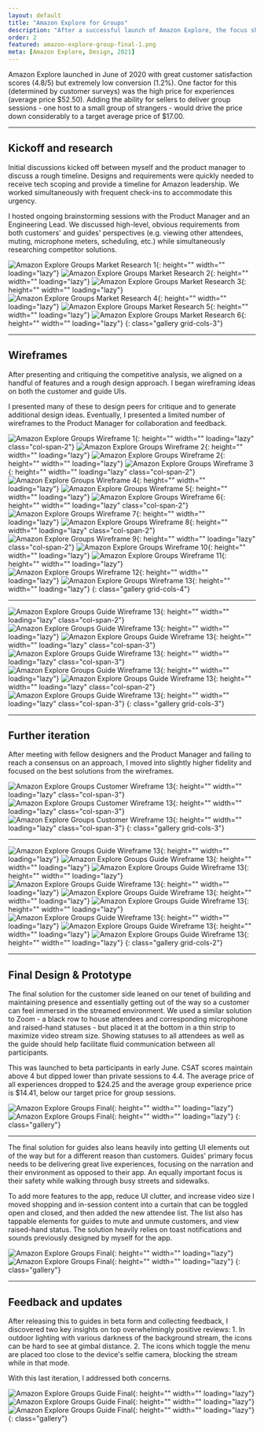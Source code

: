 ```yaml
---
layout: default
title: "Amazon Explore for Groups"
description: "After a successful launch of Amazon Explore, the focus shifted to bringing down the price by launching Amazon Explore for Groups."
order: 2
featured: amazon-explore-group-final-1.png
meta: [Amazon Explore, Design, 2021]
---
```


Amazon Explore launched in June of 2020 with great customer satisfaction scores (4.8/5) but extremely low conversion (1.2%). One factor for this (determined by customer surveys) was the high price for experiences (average price $52.50). Adding the ability for sellers to deliver group sessions - one host to a small group of strangers - would drive the price down considerably to a target average price of $17.00.

---

## Kickoff and research

Initial discussions kicked off between myself and the product manager to discuss a rough timeline. Designs and requirements were quickly needed to receive tech scoping and provide a timeline for Amazon leadership. We worked simultaneously with frequent check-ins to accommodate this urgency.

I hosted ongoing brainstorming sessions with the Product Manager and an Engineering Lead. We discussed high-level, obvious requirements from both customers' and guides' perspectives (e.g. viewing other attendees, muting, microphone meters, scheduling, etc.) while simultaneously researching competitor solutions.

![Amazon Explore Groups Market Research 1](/images/projects/amazon-explore-group-market-ft.png){: height="" width="" loading="lazy"}
![Amazon Explore Groups Market Research 2](/images/projects/amazon-explore-group-market-zoom.png){: height="" width="" loading="lazy"}
![Amazon Explore Groups Market Research 3](/images/projects/amazon-explore-group-market-fb.png){: height="" width="" loading="lazy"}
![Amazon Explore Groups Market Research 4](/images/projects/amazon-explore-group-market-hp.jpg){: height="" width="" loading="lazy"}
![Amazon Explore Groups Market Research 5](/images/projects/amazon-explore-group-market-skype.jpg){: height="" width="" loading="lazy"}
![Amazon Explore Groups Market Research 6](/images/projects/amazon-explore-group-market-ig.png){: height="" width="" loading="lazy"}
{: class="gallery grid-cols-3"}

---

## Wireframes

After presenting and critiquing the competitive analysis, we aligned on a handful of features and a rough design approach. I began wireframing ideas on both the customer and guide UIs.

I presented many of these to design peers for critique and to generate additional design ideas. Eventually, I presented a limited number of wireframes to the Product Manager for collaboration and feedback.

![Amazon Explore Groups Wireframe 1](/images/projects/amazon-explore-group-wf-1a.png){: height="" width="" loading="lazy" class="col-span-2"}
![Amazon Explore Groups Wireframe 2](/images/projects/amazon-explore-group-wf-1b.png){: height="" width="" loading="lazy"}
![Amazon Explore Groups Wireframe 2](/images/projects/amazon-explore-group-wf-1c.png){: height="" width="" loading="lazy"}
![Amazon Explore Groups Wireframe 3](/images/projects/amazon-explore-group-wf-2a.png){: height="" width="" loading="lazy" class="col-span-2"}
![Amazon Explore Groups Wireframe 4](/images/projects/amazon-explore-group-wf-2b.png){: height="" width="" loading="lazy"}
![Amazon Explore Groups Wireframe 5](/images/projects/amazon-explore-group-wf-2c.png){: height="" width="" loading="lazy"}
![Amazon Explore Groups Wireframe 6](/images/projects/amazon-explore-group-wf-4a.png){: height="" width="" loading="lazy" class="col-span-2"}
![Amazon Explore Groups Wireframe 7](/images/projects/amazon-explore-group-wf-4b.png){: height="" width="" loading="lazy"}
![Amazon Explore Groups Wireframe 8](/images/projects/amazon-explore-group-wf-4c.png){: height="" width="" loading="lazy" class="col-span-2"}
![Amazon Explore Groups Wireframe 9](/images/projects/amazon-explore-group-wf-5a.png){: height="" width="" loading="lazy" class="col-span-2"}
![Amazon Explore Groups Wireframe 10](/images/projects/amazon-explore-group-wf-5b.png){: height="" width="" loading="lazy"}
![Amazon Explore Groups Wireframe 11](/images/projects/amazon-explore-group-wf-5c.png){: height="" width="" loading="lazy"}
![Amazon Explore Groups Wireframe 12](/images/projects/amazon-explore-group-wf-5d.png){: height="" width="" loading="lazy"}
![Amazon Explore Groups Wireframe 13](/images/projects/amazon-explore-group-wf-5e.png){: height="" width="" loading="lazy"}
{: class="gallery grid-cols-4"}

---

![Amazon Explore Groups Guide Wireframe 13](/images/projects/amazon-explore-group-guide-wf-7a.png){: height="" width="" loading="lazy" class="col-span-2"}
![Amazon Explore Groups Guide Wireframe 13](/images/projects/amazon-explore-group-guide-wf-1a.png){: height="" width="" loading="lazy"}
![Amazon Explore Groups Guide Wireframe 13](/images/projects/amazon-explore-group-guide-wf-2a.png){: height="" width="" loading="lazy" class="col-span-3"}
![Amazon Explore Groups Guide Wireframe 13](/images/projects/amazon-explore-group-guide-wf-3a.png){: height="" width="" loading="lazy" class="col-span-3"}
![Amazon Explore Groups Guide Wireframe 13](/images/projects/amazon-explore-group-guide-wf-6a.png){: height="" width="" loading="lazy"}
![Amazon Explore Groups Guide Wireframe 13](/images/projects/amazon-explore-group-guide-wf-4a.png){: height="" width="" loading="lazy" class="col-span-2"}
![Amazon Explore Groups Guide Wireframe 13](/images/projects/amazon-explore-group-guide-wf-5a.png){: height="" width="" loading="lazy" class="col-span-3"}
{: class="gallery grid-cols-3"}

---

## Further iteration

After meeting with fellow designers and the Product Manager and failing to reach a consensus on an approach, I moved into slightly higher fidelity and focused on the best solutions from the wireframes.

![Amazon Explore Groups Customer Wireframe 13](/images/projects/amazon-explore-group-option-1.png){: height="" width="" loading="lazy" class="col-span-3"}
![Amazon Explore Groups Customer Wireframe 13](/images/projects/amazon-explore-group-option-2.png){: height="" width="" loading="lazy" class="col-span-3"}
![Amazon Explore Groups Customer Wireframe 13](/images/projects/amazon-explore-group-option-3.png){: height="" width="" loading="lazy" class="col-span-3"}
{: class="gallery grid-cols-3"}

---

![Amazon Explore Groups Guide Wireframe 13](/images/projects/amazon-explore-group-guide-option-1.png){: height="" width="" loading="lazy"}
![Amazon Explore Groups Guide Wireframe 13](/images/projects/amazon-explore-group-guide-option-2.png){: height="" width="" loading="lazy"}
![Amazon Explore Groups Guide Wireframe 13](/images/projects/amazon-explore-group-guide-option-3.png){: height="" width="" loading="lazy"}
![Amazon Explore Groups Guide Wireframe 13](/images/projects/amazon-explore-group-guide-option-4.png){: height="" width="" loading="lazy"}
![Amazon Explore Groups Guide Wireframe 13](/images/projects/amazon-explore-group-guide-option-5.png){: height="" width="" loading="lazy"}
![Amazon Explore Groups Guide Wireframe 13](/images/projects/amazon-explore-group-guide-option-6.png){: height="" width="" loading="lazy"}
![Amazon Explore Groups Guide Wireframe 13](/images/projects/amazon-explore-group-guide-option-7.png){: height="" width="" loading="lazy"}
![Amazon Explore Groups Guide Wireframe 13](/images/projects/amazon-explore-group-guide-option-8.png){: height="" width="" loading="lazy"}
![Amazon Explore Groups Guide Wireframe 13](/images/projects/amazon-explore-group-guide-option-9.png){: height="" width="" loading="lazy"}
{: class="gallery grid-cols-2"}

---

## Final Design &amp; Prototype

The final solution for the customer side leaned on our tenet of building and maintaining presence and essentially getting out of the way so a customer can feel immersed in the streamed environment. We used a similar solution to Zoom - a black row to house attendees and corresponding microphone and raised-hand statuses - but placed it at the bottom in a thin strip to maximize video stream size. Showing statuses to all attendees as well as the guide should help facilitate fluid communication between all participants.

This was launched to beta participants in early June. CSAT scores maintain above 4 but dipped lower than private sessions to 4.4. The average price of all experiences dropped to $24.25 and the average group experience price is $14.41, below our target price for group sessions.

![Amazon Explore Groups Final](/images/projects/amazon-explore-group-final-1.png){: height="" width="" loading="lazy"}
![Amazon Explore Groups Final](/images/projects/amazon-explore-group-final-2.png){: height="" width="" loading="lazy"}
{: class="gallery"}

---

The final solution for guides also leans heavily into getting UI elements out of the way but for a different reason than customers. Guides' primary focus needs to be delivering great live experiences, focusing on the narration and their environment as opposed to their app. An equally important focus is their safety while walking through busy streets and sidewalks.

To add more features to the app, reduce UI clutter, and increase video size I moved shopping and in-session content into a curtain that can be toggled open and closed, and then added the new attendee list. The list also has tappable elements for guides to mute and unmute customers, and view raised-hand status. The solution heavily relies on toast notifications and sounds previously designed by myself for the app.

![Amazon Explore Groups Final](/images/projects/amazon-explore-group-host.png){: height="" width="" loading="lazy"}
![Amazon Explore Groups Final](/images/projects/amazon-explore-group-host-in-session.png){: height="" width="" loading="lazy"}
{: class="gallery"}

---

## Feedback and updates

After releasing this to guides in beta form and collecting feedback, I discovered two key insights on top overwhelmingly positive reviews: 1. In outdoor lighting with various darkness of the background stream, the icons can be hard to see at gimbal distance. 2. The icons which toggle the menu are placed too close to the device's selfie camera, blocking the stream while in that mode.

With this last iteration, I addressed both concerns.

![Amazon Explore Groups Guide Final](/images/projects/amazon-explore-group-guide-final-rd2-1.png){: height="" width="" loading="lazy"}
![Amazon Explore Groups Guide Final](/images/projects/amazon-explore-group-guide-final-rd2-2.png){: height="" width="" loading="lazy"}
![Amazon Explore Groups Guide Final](/images/projects/amazon-explore-group-guide-final-rd2-3.png){: height="" width="" loading="lazy"}
{: class="gallery"}
